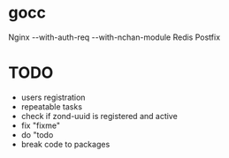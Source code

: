 # gocc

Nginx --with-auth-req --with-nchan-module
Redis
Postfix

# TODO
- users registration
- repeatable tasks
- check if zond-uuid is registered and active
- fix "fixme"
- do "todo
- break code to packages
